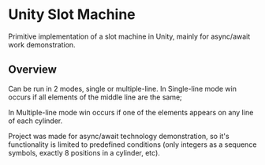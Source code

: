 # Unity Slot Machine
<p>Primitive implementation of a slot machine in Unity, mainly for async/await work demonstration.</p>
  
## Overview
<p>Can be run in 2 modes, single or multiple-line. In Single-line mode win occurs if all elements of the middle line are the same;</p>
<p>In Multiple-line mode win occurs if one of the elements appears on any line of each cylinder.</p>
<p>Project was made for async/await technology demonstration, so it's functionality is limited to predefined conditions (only integers as a sequence symbols, exactly 8 positions in a cylinder, etc).</p>
